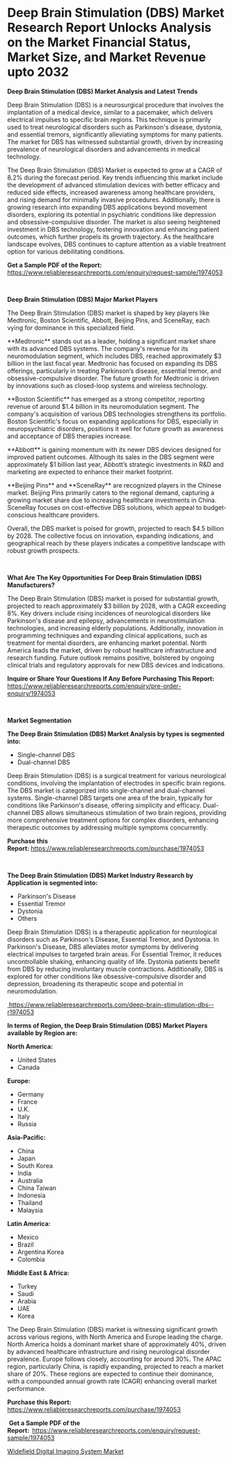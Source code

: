 <p><h1>Deep Brain Stimulation (DBS) Market Research Report Unlocks Analysis on the Market Financial Status, Market Size, and Market Revenue upto 2032</h1></p><p><strong>Deep Brain Stimulation (DBS) Market Analysis and Latest Trends</strong></p>
<p><p>Deep Brain Stimulation (DBS) is a neurosurgical procedure that involves the implantation of a medical device, similar to a pacemaker, which delivers electrical impulses to specific brain regions. This technique is primarily used to treat neurological disorders such as Parkinson's disease, dystonia, and essential tremors, significantly alleviating symptoms for many patients. The market for DBS has witnessed substantial growth, driven by increasing prevalence of neurological disorders and advancements in medical technology.</p><p>The Deep Brain Stimulation (DBS) Market is expected to grow at a CAGR of 8.2% during the forecast period. Key trends influencing this market include the development of advanced stimulation devices with better efficacy and reduced side effects, increased awareness among healthcare providers, and rising demand for minimally invasive procedures. Additionally, there is growing research into expanding DBS applications beyond movement disorders, exploring its potential in psychiatric conditions like depression and obsessive-compulsive disorder. The market is also seeing heightened investment in DBS technology, fostering innovation and enhancing patient outcomes, which further propels its growth trajectory. As the healthcare landscape evolves, DBS continues to capture attention as a viable treatment option for various debilitating conditions.</p></p>
<p><strong>Get a Sample PDF of the Report:&nbsp;</strong> <a href="https://www.reliableresearchreports.com/enquiry/request-sample/1974053?utm_campaign=2957&utm_medium=2&utm_source=Github&utm_content=ia&utm_term=05032025&utm_id=deep-brain-stimulation-dbs">https://www.reliableresearchreports.com/enquiry/request-sample/1974053</a></p>
<p>&nbsp;</p>
<p><strong>Deep Brain Stimulation (DBS) Major Market Players</strong></p>
<p><p>The Deep Brain Stimulation (DBS) market is shaped by key players like Medtronic, Boston Scientific, Abbott, Beijing Pins, and SceneRay, each vying for dominance in this specialized field. </p><p>**Medtronic** stands out as a leader, holding a significant market share with its advanced DBS systems. The company's revenue for its neuromodulation segment, which includes DBS, reached approximately $3 billion in the last fiscal year. Medtronic has focused on expanding its DBS offerings, particularly in treating Parkinson’s disease, essential tremor, and obsessive-compulsive disorder. The future growth for Medtronic is driven by innovations such as closed-loop systems and wireless technology.</p><p>**Boston Scientific** has emerged as a strong competitor, reporting revenue of around $1.4 billion in its neuromodulation segment. The company's acquisition of various DBS technologies strengthens its portfolio. Boston Scientific's focus on expanding applications for DBS, especially in neuropsychiatric disorders, positions it well for future growth as awareness and acceptance of DBS therapies increase.</p><p>**Abbott** is gaining momentum with its newer DBS devices designed for improved patient outcomes. Although its sales in the DBS segment were approximately $1 billion last year, Abbott’s strategic investments in R&D and marketing are expected to enhance their market footprint.</p><p>**Beijing Pins** and **SceneRay** are recognized players in the Chinese market. Beijing Pins primarily caters to the regional demand, capturing a growing market share due to increasing healthcare investments in China. SceneRay focuses on cost-effective DBS solutions, which appeal to budget-conscious healthcare providers.</p><p>Overall, the DBS market is poised for growth, projected to reach $4.5 billion by 2028. The collective focus on innovation, expanding indications, and geographical reach by these players indicates a competitive landscape with robust growth prospects.</p></p>
<p>&nbsp;</p>
<p><strong>What Are The Key Opportunities For Deep Brain Stimulation (DBS) Manufacturers?</strong></p>
<p><p>The Deep Brain Stimulation (DBS) market is poised for substantial growth, projected to reach approximately $3 billion by 2028, with a CAGR exceeding 8%. Key drivers include rising incidences of neurological disorders like Parkinson's disease and epilepsy, advancements in neurostimulation technologies, and increasing elderly populations. Additionally, innovation in programming techniques and expanding clinical applications, such as treatment for mental disorders, are enhancing market potential. North America leads the market, driven by robust healthcare infrastructure and research funding. Future outlook remains positive, bolstered by ongoing clinical trials and regulatory approvals for new DBS devices and indications.</p></p>
<p><strong>Inquire or Share Your Questions If Any Before Purchasing This Report:</strong> <a href="https://www.reliableresearchreports.com/enquiry/pre-order-enquiry/1974053?utm_campaign=2957&utm_medium=2&utm_source=Github&utm_content=ia&utm_term=05032025&utm_id=deep-brain-stimulation-dbs">https://www.reliableresearchreports.com/enquiry/pre-order-enquiry/1974053</a></p>
<p>&nbsp;</p>
<p><strong>Market Segmentation</strong></p>
<p><strong>The Deep Brain Stimulation (DBS) Market Analysis by types is segmented into:</strong></p>
<p><ul><li>Single-channel DBS</li><li>Dual-channel DBS</li></ul></p>
<p><p>Deep Brain Stimulation (DBS) is a surgical treatment for various neurological conditions, involving the implantation of electrodes in specific brain regions. The DBS market is categorized into single-channel and dual-channel systems. Single-channel DBS targets one area of the brain, typically for conditions like Parkinson's disease, offering simplicity and efficacy. Dual-channel DBS allows simultaneous stimulation of two brain regions, providing more comprehensive treatment options for complex disorders, enhancing therapeutic outcomes by addressing multiple symptoms concurrently.</p></p>
<p><strong>Purchase this Report:&nbsp;</strong><a href="https://www.reliableresearchreports.com/purchase/1974053?utm_campaign=2957&utm_medium=2&utm_source=Github&utm_content=ia&utm_term=05032025&utm_id=deep-brain-stimulation-dbs">https://www.reliableresearchreports.com/purchase/1974053</a></p>
<p>&nbsp;</p>
<p><strong>The Deep Brain Stimulation (DBS) Market Industry Research by Application is segmented into:</strong></p>
<p><ul><li>Parkinson's Disease</li><li>Essential Tremor</li><li>Dystonia</li><li>Others</li></ul></p>
<p><p>Deep Brain Stimulation (DBS) is a therapeutic application for neurological disorders such as Parkinson's Disease, Essential Tremor, and Dystonia. In Parkinson's Disease, DBS alleviates motor symptoms by delivering electrical impulses to targeted brain areas. For Essential Tremor, it reduces uncontrollable shaking, enhancing quality of life. Dystonia patients benefit from DBS by reducing involuntary muscle contractions. Additionally, DBS is explored for other conditions like obsessive-compulsive disorder and depression, broadening its therapeutic scope and potential in neuromodulation.</p></p>
<p><a href="https://www.reliableresearchreports.com/deep-brain-stimulation-dbs--r1974053?utm_campaign=2957&utm_medium=2&utm_source=Github&utm_content=ia&utm_term=05032025&utm_id=deep-brain-stimulation-dbs">&nbsp;https://www.reliableresearchreports.com/deep-brain-stimulation-dbs--r1974053</a></p>
<p><strong>In terms of Region, the Deep Brain Stimulation (DBS) Market Players available by Region are:</strong></p>
<p>
    <p> <strong> North America: </strong>
        <ul>
            <li>United States</li>
            <li>Canada</li>
        </ul>
        </p> 
    <p> <strong> Europe: </strong>
        <ul>
            <li>Germany</li>
            <li>France</li>
            <li>U.K.</li>
            <li>Italy</li>
            <li>Russia</li>
        </ul>
        </p> 
    <p> <strong> Asia-Pacific: </strong>
        <ul>
            <li>China</li>
            <li>Japan</li>
            <li>South Korea</li>
            <li>India</li>
            <li>Australia</li>
            <li>China Taiwan</li>
            <li>Indonesia</li>
            <li>Thailand</li>
            <li>Malaysia</li>
        </ul>
        </p> 
    <p> <strong> Latin America: </strong>
        <ul>
            <li>Mexico</li>
            <li>Brazil</li>
            <li>Argentina Korea</li>
            <li>Colombia</li>
        </ul>
        </p> 
    <p> <strong> Middle East & Africa: </strong>
        <ul>
            <li>Turkey</li>
            <li>Saudi</li>
            <li>Arabia</li>
            <li>UAE</li>
            <li>Korea</li>
        </ul>
    </p>
    </p>
<p><p>The Deep Brain Stimulation (DBS) market is witnessing significant growth across various regions, with North America and Europe leading the charge. North America holds a dominant market share of approximately 40%, driven by advanced healthcare infrastructure and rising neurological disorder prevalence. Europe follows closely, accounting for around 30%. The APAC region, particularly China, is rapidly expanding, projected to reach a market share of 20%. These regions are expected to continue their dominance, with a compounded annual growth rate (CAGR) enhancing overall market performance.</p></p>
<p><strong>Purchase this Report: </strong><a href="https://www.reliableresearchreports.com/purchase/1974053?utm_campaign=2957&utm_medium=2&utm_source=Github&utm_content=ia&utm_term=05032025&utm_id=deep-brain-stimulation-dbs">https://www.reliableresearchreports.com/purchase/1974053</a></p>
<p>&nbsp;<strong>Get a Sample PDF of the Report:&nbsp;&nbsp;</strong><a href="https://www.reliableresearchreports.com/enquiry/request-sample/1974053?utm_campaign=2957&utm_medium=2&utm_source=Github&utm_content=ia&utm_term=05032025&utm_id=deep-brain-stimulation-dbs">https://www.reliableresearchreports.com/enquiry/request-sample/1974053</a></p>
<p><strong></strong></p>
<p><p><a href="https://github.com/abantolemox08/Market-Research-Report-List-1/blob/main/widefield-digital-imaging-system-market.md?utm_campaign=2957&utm_medium=2&utm_source=Github&utm_content=ia&utm_term=05032025&utm_id=deep-brain-stimulation-dbs">Widefield Digital Imaging System Market</a></p></p>